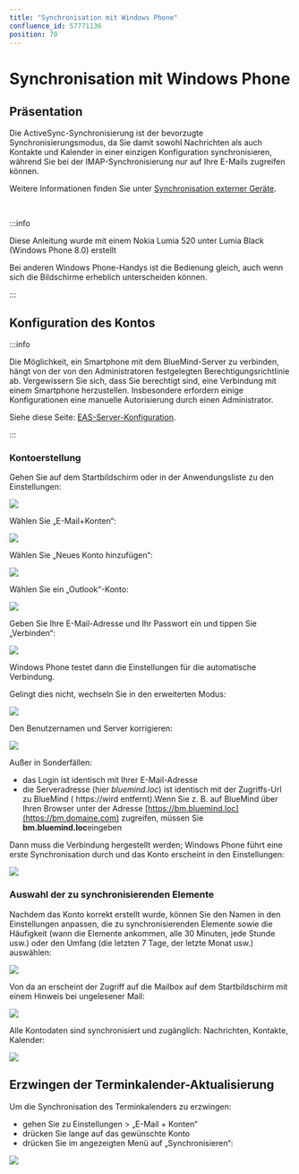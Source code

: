 ```yaml
---
title: "Synchronisation mit Windows Phone"
confluence_id: 57771136
position: 70
---
```

# Synchronisation mit Windows Phone


## Präsentation

Die ActiveSync-Synchronisierung ist der bevorzugte Synchronisierungsmodus, da Sie damit sowohl Nachrichten als auch Kontakte und Kalender in einer einzigen Konfiguration synchronisieren, während Sie bei der IMAP-Synchronisierung nur auf Ihre E-Mails zugreifen können.

Weitere Informationen finden Sie unter [Synchronisation externer Geräte](/old/Guide_de_l_utilisateur/Configuration_des_peripheriques_mobiles/).

 


:::info

Diese Anleitung wurde mit einem Nokia Lumia 520 unter Lumia Black (Windows Phone 8.0) erstellt

Bei anderen Windows Phone-Handys ist die Bedienung gleich, auch wenn sich die Bildschirme erheblich unterscheiden können.

:::

## Konfiguration des Kontos


:::info

Die Möglichkeit, ein Smartphone mit dem BlueMind-Server zu verbinden, hängt von der von den Administratoren festgelegten Berechtigungsrichtlinie ab. Vergewissern Sie sich, dass Sie berechtigt sind, eine Verbindung mit einem Smartphone herzustellen. Insbesondere erfordern einige Konfigurationen eine manuelle Autorisierung durch einen Administrator.

Siehe diese Seite: [EAS-Server-Konfiguration](/Guide_de_l_administrateur/BlueMind_et_mobilite/Configuration_du_serveur_EAS/).

:::

### Kontoerstellung

Gehen Sie auf dem Startbildschirm oder in der Anwendungsliste zu den Einstellungen:

![](../../../../attachments/57771136/57771160.png)

Wählen Sie „E-Mail+Konten“:

![](../../../../attachments/57771136/57771159.png)

Wählen Sie „Neues Konto hinzufügen“:

![](../../../../attachments/57771136/57771158.png)

Wählen Sie ein „Outlook“-Konto:

![](../../../../attachments/57771136/57771157.png)

Geben Sie Ihre E-Mail-Adresse und Ihr Passwort ein und tippen Sie „Verbinden“:

![](../../../../attachments/57771136/57771156.png)

Windows Phone testet dann die Einstellungen für die automatische Verbindung.

Gelingt dies nicht, wechseln Sie in den erweiterten Modus:

![](../../../../attachments/57771136/57771147.png)

Den Benutzernamen und Server korrigieren:

![](../../../../attachments/57771136/57771155.png)

Außer in Sonderfällen:

- das Login ist identisch mit Ihrer E-Mail-Adresse
- die Serveradresse (hier *bluemind.loc*) ist identisch mit der Zugriffs-Url zu BlueMind ( https://wird entfernt).Wenn Sie z. B. auf BlueMind über Ihren Browser unter der Adresse [https://bm.bluemind.loc](https://bm.domaine.com) zugreifen, müssen Sie **bm.bluemind.loc**eingeben


Dann muss die Verbindung hergestellt werden; Windows Phone führt eine erste Synchronisation durch und das Konto erscheint in den Einstellungen:

![](../../../../attachments/57771136/57771146.png)

### Auswahl der zu synchronisierenden Elemente

Nachdem das Konto korrekt erstellt wurde, können Sie den Namen in den Einstellungen anpassen, die zu synchronisierenden Elemente sowie die Häufigkeit (wann die Elemente ankommen, alle 30 Minuten, jede Stunde usw.) oder den Umfang (die letzten 7 Tage, der letzte Monat usw.) auswählen:

![](../../../../attachments/57771136/57771145.png)

Von da an erscheint der Zugriff auf die Mailbox auf dem Startbildschirm mit einem Hinweis bei ungelesener Mail:

![](../../../../attachments/57771136/57771154.png)

Alle Kontodaten sind synchronisiert und zugänglich: Nachrichten, Kontakte, Kalender:

![](../../../../attachments/57771136/57771144.png)

## Erzwingen der Terminkalender-Aktualisierung

Um die Synchronisation des Terminkalenders zu erzwingen:

- gehen Sie zu Einstellungen > „E-Mail + Konten“
- drücken Sie lange auf das gewünschte Konto
- drücken Sie im angezeigten Menü auf „Synchronisieren“:


![](../../../../attachments/57771136/57771138.png)


 

 

 

 

 

 

 

 

 

